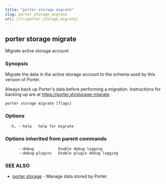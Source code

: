 ```yaml
---
title: "porter storage migrate"
slug: porter_storage_migrate
url: /cli/porter_storage_migrate/
---
```

## porter storage migrate

Migrate active storage account

### Synopsis

Migrate the data in the active storage account to the schema used by this version of Porter.

Always back up Porter's data before performing a migration. Instructions for backing up are at https://porter.sh/storage-migrate.

```
porter storage migrate [flags]
```

### Options

```
  -h, --help   help for migrate
```

### Options inherited from parent commands

```
      --debug           Enable debug logging
      --debug-plugins   Enable plugin debug logging
```

### SEE ALSO

* [porter storage](/cli/porter_storage/)	 - Manage data stored by Porter

